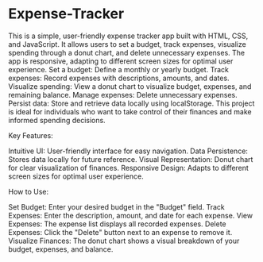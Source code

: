 # Expense-Tracker
This is a simple, user-friendly expense tracker app built with HTML, CSS, and JavaScript. It allows users to set a budget, track expenses, visualize spending through a donut chart, and delete unnecessary expenses. The app is responsive, adapting to different screen sizes for optimal user experience.
Set a budget: Define a monthly or yearly budget.
Track expenses: Record expenses with descriptions, amounts, and dates.
Visualize spending: View a donut chart to visualize budget, expenses, and remaining balance.
Manage expenses: Delete unnecessary expenses.
Persist data: Store and retrieve data locally using localStorage.
This project is ideal for individuals who want to take control of their finances and make informed spending decisions.

Key Features:

Intuitive UI: User-friendly interface for easy navigation.
Data Persistence: Stores data locally for future reference.
Visual Representation: Donut chart for clear visualization of finances.
Responsive Design: Adapts to different screen sizes for optimal user experience.

How to Use:

Set Budget: Enter your desired budget in the "Budget" field.
Track Expenses: Enter the description, amount, and date for each expense.
View Expenses: The expense list displays all recorded expenses.
Delete Expenses: Click the "Delete" button next to an expense to remove it.
Visualize Finances: The donut chart shows a visual breakdown of your budget, expenses, and balance.

